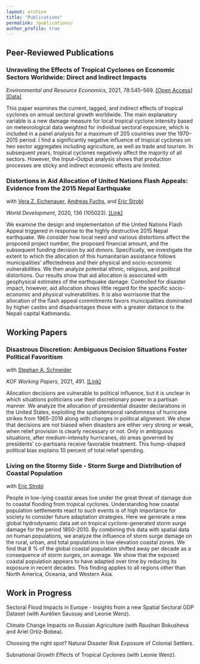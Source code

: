 ```yaml
---
layout: archive
title: "Publications"
permalink: /publications/
author_profile: true
---
```


## Peer-Reviewed Publications


### Unraveling the Effects of Tropical Cyclones on Economic Sectors Worldwide: Direct and Indirect Impacts

*Environmental and Resource Economics*, 2021, 78:545–569. 
 [[Open Access]](https://doi.org/10.1007/s10640-021-00541-5) [[Data]](https://sven-kunze.github.io/datasets/)
 
This paper examines the current, lagged, and indirect effects of tropical cyclones on annual sectoral growth worldwide. The main explanatory variable is a new damage measure for local tropical cyclone intensity based on meteorological data weighted for individual sectoral exposure, which is included in a panel analysis for a maximum of 205 countries over the 1970–2015 period. I find a significantly negative influence of tropical cyclones on two sector aggregates including agriculture, as well as trade and tourism. In subsequent years, tropical cyclones negatively affect the majority of all sectors. However, the Input–Output analysis shows that production processes are sticky and indirect economic effects are limited.  


### Distortions in Aid Allocation of United Nations Flash Appeals: Evidence from the 2015 Nepal Earthquake
with [Vera Z. Eichenauer](https://sites.google.com/view/vera-eichenauer/home), [Andreas Fuchs](http://www.andreas-fuchs.net/), and [Eric Strobl](https://www.vwi.unibe.ch/ueber_uns/personen/prof_dr_strobl_eric/index_ger.html)  

*World Development*, 2020, 136 (105023).
[[Link]](https://doi.org/10.1016/j.worlddev.2020.105023)  

We examine the design and implementation of the United Nations Flash Appeal triggered in response to the highly destructive 2015 Nepal earthquake. We consider how local need and various distortions affect the proposed project number, the proposed financial amount, and the subsequent funding decision by aid donors. Specifically, we investigate the extent to which the allocation of this humanitarian assistance follows municipalities’ affectedness and their physical and socio-economic vulnerabilities. We then analyze potential ethnic, religious, and political distortions. Our results show that aid allocation is associated with geophysical estimates of the earthquake damage. Controlled for disaster impact, however, aid allocation shows little regard for the specific socio-economic and physical vulnerabilities. It is also worrisome that the allocation of the flash appeal commitments favors municipalities dominated by higher castes and disadvantages those with a greater distance to the Nepali capital Kathmandu.


## Working Papers

### Disastrous Discretion: Ambiguous Decision Situations Foster Political Favoritism

with [Stephan A. Schneider](https://kof.ethz.ch/das-institut/personen/person-detail.MjUwMTg5.TGlzdC81NzgsODQ4OTAwOTg=.html)  

*KOF Working Papers*, 2021, 491.
[[Link]](https://www.researchgate.net/publication/349215105_Disastrous_Discretion_Ambiguous_Decision_Situations_Foster_Political_Favoritism)

Allocation decisions are vulnerable to political influence, but it is unclear in which situations politicians use their discretionary power in a partisan manner. We analyze the allocation of presidential disaster declarations in the United States, exploiting the spatiotemporal randomness of hurricane strikes from 1965–2018 along with changes in political alignment. We show that decisions are not biased when disasters are either very strong or weak, when relief provision is clearly necessary or not. Only in ambiguous situations, after medium-intensity hurricanes, do areas governed by presidents’ co-partisans receive favorable treatment. This hump-shaped political bias explains 10 percent of total relief spending.


### Living on the Stormy Side - Storm Surge and Distribution of Coastal Population 

with [Eric Strobl](https://www.vwi.unibe.ch/ueber_uns/personen/prof_dr_strobl_eric/index_ger.html)

People in low-lying coastal areas live under the great threat of damage due to coastal flooding from tropical cyclones. Understanding how coastal population settlements react to such events is of high importance for society to consider future adaptation strategies. Here we generate a new global hydrodynamic data set on tropical cyclone-generated storm surge damage for the period 1850-2010. By combining this data with spatial data on human populations, we analyze the influence of storm surge damage on the rural, urban, and total populations in low elevation coastal zones. We find that 8 % of the global coastal population shifted away per decade as a consequence of storm surges, on average. We show that the exposed coastal population appears to have adapted over time by reducing its exposure in recent decades. This finding applies to all regions other than North America, Oceania, and Western Asia. 




## Work in Progress

Sectoral Flood Impacts in Europe - Insights from a new Spatial Sectoral GDP Dataset (with Aurélien Saussay and Leonie Wenz).

Climate Change Impacts on Russian Agriculture (with Raushan Bokusheva and Ariel Ortiz-Bobea).

Choosing the right spot? Natural Disaster Risk Exposure of Colonial Settlers. 

Subnational Growth Effects of Tropical Cyclones (with Leonie Wenz).



<!--
Geospatial Analyses of Natural Disasters: Economic Impacts, Societal Responses, and Political Bias, **2021**, PhD Dissertation, Heidelberg. [[Open Access]](https://doi.org/10.11588/heidok.00030140)


Distortions in Aid Allocation of United Nations Flash Appeals: Evidence from the 2015 Nepal Earthquake, **2020**, *World Development*, 136 (105023) (with [Vera Z. Eichenauer](https://sites.google.com/view/vera-eichenauer/home), [Andreas Fuchs](http://www.andreas-fuchs.net/), and [Eric Strobl](https://www.vwi.unibe.ch/ueber_uns/personen/prof_dr_strobl_eric/index_ger.html)). [[Link]](https://doi.org/10.1016/j.worlddev.2020.105023)

<details>
  <summary>Abstract</summary>
  We examine the design and implementation of the United Nations Flash Appeal triggered in response to the highly destructive 2015 Nepal earthquake. We consider how local need and various distortions affect the proposed project number, the proposed financial amount, and the subsequent funding decision by aid donors. Specifically, we investigate the extent to which the allocation of this humanitarian assistance follows municipalities’ affectedness and their physical and socio-economic vulnerabilities. We then analyze potential ethnic, religious, and political distortions. Our results show that aid allocation is associated with geophysical estimates of the earthquake damage. Controlled for disaster impact, however, aid allocation shows little regard for the specific socio-economic and physical vulnerabilities. It is also worrisome that the allocation of the flash appeal commitments favors municipalities dominated by higher castes and disadvantages those with a greater distance to the Nepali capital Kathmandu.
  </details>



## Working Papers

Disastrous Discretion: Ambiguous Decision Situations Foster Political Favoritism, **2021**, *KOF Working Papers*, 491 (with [Stephan A. Schneider](https://kof.ethz.ch/das-institut/personen/person-detail.MjUwMTg5.TGlzdC81NzgsODQ4OTAwOTg=.html)). [[Link]](https://doi.org/10.3929/ethz-b-000468932)

Living on the Stormy Side - Storm Surge and Distribution of Coastal Population, **2021** (with [Eric Strobl](https://www.vwi.unibe.ch/ueber_uns/personen/prof_dr_strobl_eric/index_ger.html))

## Work in Progress

Sectoral Flood Impacts in Europe - Insights from a new Spatial Sectoral GDP Dataset (with Aurélien Saussay and Leonie Wenz).

Analyzing the Effectiveness of Emergency Aid from Outer Space (with Vera Z. Eichenauer and Andreas Fuchs).

Choosing the right spot? Natural Disaster Risk Exposure of Colonial Settlers (with Johannes Matzat). 

Subnational Growth Effects of Tropical Cyclones (with Leonie Wenz).
-->
